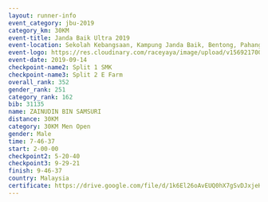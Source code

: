 ```yaml
---
layout: runner-info 
event_category: jbu-2019 
category_km: 30KM 
event-title: Janda Baik Ultra 2019  
event-location: Sekolah Kebangsaan, Kampung Janda Baik, Bentong, Pahang, Malaysia 
event-logo: https://res.cloudinary.com/raceyaya/image/upload/v1569217009/logo/janda-baik_vch1pc.jpg 
event-date: 2019-09-14 
checkpoint-name2: Split 1 SMK 
checkpoint-name3: Split 2 E Farm 
overall_rank: 352
gender_rank: 251
category_rank: 162
bib: 31135
name: ZAINUDIN BIN SAMSURI
distance: 30KM
category: 30KM Men Open
gender: Male
time: 7-46-37
start: 2-00-00
checkpoint2: 5-20-40
checkpoint3: 9-29-21
finish: 9-46-37
country: Malaysia
certificate: https://drive.google.com/file/d/1k6El26oAvEUQ0hX7gSvDJxjeHM1pzP5w/view?usp=sharing
---
```


